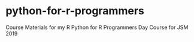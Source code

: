 # python-for-r-programmers
Course Materials for my R Python for R Programmers Day Course for JSM 2019
